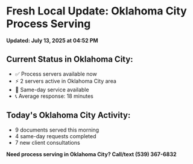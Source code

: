 # Fresh Local Update: Oklahoma City Process Serving

**Updated: July 13, 2025 at 04:52 PM**

## Current Status in Oklahoma City:
- ✅ Process servers available now
- ⚡ 2 servers active in Oklahoma City area
- 📍 Same-day service available
- 📞 Average response: 18 minutes

## Today's Oklahoma City Activity:
- 9 documents served this morning
- 4 same-day requests completed
- 7 new client consultations

**Need process serving in Oklahoma City? Call/text (539) 367-6832**
